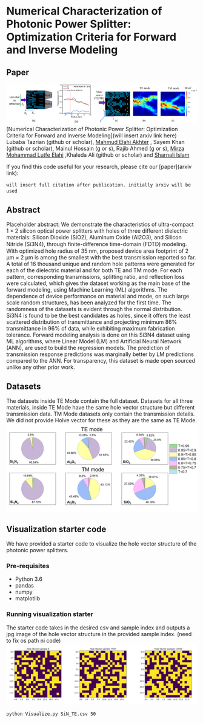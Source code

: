 # Numerical Characterization of Photonic  Power Splitter: Optimization Criteria for Forward and Inverse Modeling

## Paper
![](./HV_with_TE_TM.png) 
[Numerical Characterization of Photonic  Power Splitter: Optimization Criteria for Forward and Inverse Modeling](will insert arxiv link here)  
Lubaba Tazrian (github or scholar), [Mahmud Elahi Akhter](https://github.com/MahmudShimul) , Sayem Khan (github or scholar), Mainul Hossain (g or s), Rajib Ahmed (g or s), [Mirza Mohammad Lutfe Elahi](https://ece.northsouth.edu/~lutfe.elahi/) ,Khaleda Ali (github or scholar) and [Sharnali Islam](https://github.com/sharnali)

If you find this code useful for your research, please cite our [paper](arxiv link):

```
will insert full citation after publication. initially arxiv will be used
```

## Abstract
Placeholder abstract: We demonstrate the characteristics of ultra-compact 1 × 2 silicon optical power splitters with holes of three different dielectric materials: Silicon Dioxide (SiO2), Aluminum Oxide (Al2O3), and Silicon Nitride (Si3N4), through finite-diﬀerence time-domain (FDTD) modeling. With optimized hole radius of 35 nm, proposed device area footprint of 2 μm × 2 μm is among the smallest with the best transmission reported so far. A total of 16 thousand unique and random hole patterns were generated for each of the dielectric material and for both TE and TM mode. For each pattern, corresponding transmissions, splitting ratio, and reflection loss were calculated, which gives the dataset working as the main base of the forward modeling, using Machine Learning (ML) algorithms. The dependence of device performance on material and mode, on such large scale random structures, has been analyzed for the first time. The randomness of the datasets is evident through the normal distribution. Si3N4 is found to be the best candidates as holes, since it offers the least scattered distribution of transmittance and projecting minimum 86% transmittance in 96% of data, while exhibiting maximum fabrication tolerance. Forward modeling analysis is done on this Si3N4 dataset using ML algorithms, where Linear Model (LM) and Artificial Neural Network (ANN), are used to build the regression models. The prediction of transmission response predictions was marginally better by LM predictions compared to the ANN. For transparency, this dataset is made open sourced unlike any other prior work. 

## Datasets
The datasets inside TE Mode contain the full dataset. Datasets for all three materials, inside TE Mode have the same hole vector structure but different transmission data. TM Mode datasets only contain the transmission details. We did not provide Holve vector for these as they are the same as TE Mode.   
![](./pie_chart.png) 
## Visualization starter code
We have provided a starter code to visualize the hole vector structure of the photonic power splitters. 

### Pre-requisites
* Python 3.6
* pandas
* numpy
* matplotlib

### Running visualization starter
The starter code takes in the desired csv and sample index and outputs a jpg image of the hole vector structure in the provided sample index. (need to fix os path ni code)    
![](./Hole_vector_examples.png) 
```bash
python Visualize.py SiN_TE.csv 50
```
